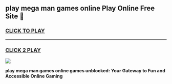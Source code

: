 
## play mega man games online Play Online Free Site 👋
<h3>
<a href="https://download.freeplayer.one?title=play_mega_man_games_online&ref=21F">CLICK TO PLAY</a></h3>
<hr>

<h3>
<a href="https://download.freeplayer.one?title=play_mega_man_games_online&ref=21F">CLICK 2 PLAY</a>
  
</h3>

<a href="https://download.freeplayer.one?title=play_mega_man_games_online&ref=21F"><img src="https://cdnb.artstation.com/p/assets/images/images/032/539/853/original/anto-thomas-button-gif.gif"></a>


**play mega man games online games unblocked: Your Gateway to Fun and Accessible Online Gaming**

